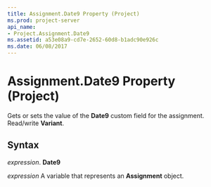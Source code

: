 ```yaml
---
title: Assignment.Date9 Property (Project)
ms.prod: project-server
api_name:
- Project.Assignment.Date9
ms.assetid: a53e08a9-cd7e-2652-60d8-b1adc90e926c
ms.date: 06/08/2017
---
```



# Assignment.Date9 Property (Project)

Gets or sets the value of the **Date9** custom field for the assignment. Read/write **Variant**.


## Syntax

 _expression_. **Date9**

 _expression_ A variable that represents an **Assignment** object.


